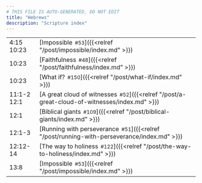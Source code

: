 ```yaml
---
# THIS FILE IS AUTO-GENERATED, DO NOT EDIT
title: "Hebrews"
description: "Scripture index"
---
```


|  |  |
| --- | --- |
| 4:15 <br/> 10:23 | [Impossible<span style="font-size:smaller; padding-left:0.5em;">#53</span>]({{<relref "/post/impossible/index.md" >}}) |
| 10:23 | [Faithfulness<span style="font-size:smaller; padding-left:0.5em;">#48</span>]({{<relref "/post/faithfulness/index.md" >}}) |
| 10:23 | [What if?<span style="font-size:smaller; padding-left:0.5em;">#150</span>]({{<relref "/post/what-if/index.md" >}}) |
| 11:1-2 <br/> 12:1 | [A great cloud of witnesses<span style="font-size:smaller; padding-left:0.5em;">#52</span>]({{<relref "/post/a-great-cloud-of-witnesses/index.md" >}}) |
| 12:1 | [Biblical giants<span style="font-size:smaller; padding-left:0.5em;">#109</span>]({{<relref "/post/biblical-giants/index.md" >}}) |
| 12:1-3 | [Running with perseverance<span style="font-size:smaller; padding-left:0.5em;">#51</span>]({{<relref "/post/running-with-perseverance/index.md" >}}) |
| 12:12-14 | [The way to holiness<span style="font-size:smaller; padding-left:0.5em;">#122</span>]({{<relref "/post/the-way-to-holiness/index.md" >}}) |
| 13:8 | [Impossible<span style="font-size:smaller; padding-left:0.5em;">#53</span>]({{<relref "/post/impossible/index.md" >}}) |
